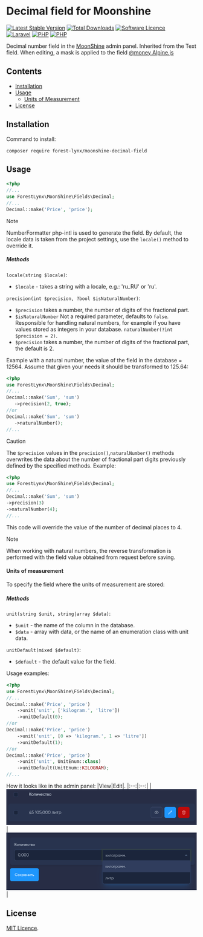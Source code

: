 # Decimal field for Moonshine

[![Latest Stable Version](https://img.shields.io/packagist/v/forest-lynx/moonshine-decimal-field)](https://github.com/forest-lynx/moonshine-decimal-field)
[![Total Downloads](https://img.shields.io/packagist/dt/forest-lynx/moonshine-decimal-field)](https://github.com/forest-lynx/moonshine-decimal-field) 
[![Software Licence](https://img.shields.io/badge/license-MIT-brightgreen.svg)](LICENSE)\
[![Laravel](https://img.shields.io/badge/Laravel-11+-FF2D20?style=for-the-badge&logo=laravel)](Laravel) 
[![PHP](https://img.shields.io/badge/PHP-8.2+-777BB4?style=for-the-badge&logo=php)](PHP) 
[![PHP](https://img.shields.io/badge/Moonshine-2.0+-1B253B?style=for-the-badge)](https://github.com/moonshine-software/moonshine) 

Decimal number field in the [MoonShine](https://moonshine-laravel.com/) admin panel. Inherited from the Text field.
When editing, a mask is applied to the field [@money Alpine.js](https://alpinejs.dev/plugins/mask#money-inputs)

## Contents
* [Installation](#installation)
* [Usage](#usage)
    * [Units of Measurement](#units-of-measurement)
* [License](#license)

## Installation
Command to install:
```bash.
composer require forest-lynx/moonshine-decimal-field
```
## Usage
```php
<?php
//...
use ForestLynx\MoonShine\Fields\Decimal;
//...
Decimal::make('Price', 'price');
```
> [!NOTE] 
> NumberFormatter php-intl is used to generate the field.
> By default, the locale data is taken from the project settings, use the `locale()` method to override it.

##### Methods
`locale(string $locale)`:
- `$locale` - takes a string with a locale, e.g.: 'ru_RU' or 'ru'.

`precision(int $precision, ?bool $isNaturalNumber)`:
 - `$precision` takes a number, the number of digits of the fractional part.
 - `$isNaturalNumber` Not a required parameter, defaults to `false`. Responsible for handling natural numbers, for example if you have values stored as integers in your database.
`naturalNumber(?int $precision = 2)`.
- `$precision` takes a number, the number of digits of the fractional part, the default is 2.

Example with a natural number, the value of the field in the database = 12564. Assume that given your needs it should be transformed to 125.64:
```php
<?php
use ForestLynx\MoonShine\Fields\Decimal;
//...
Decimal::make('Sum', 'sum')
   ->precision(2, true);
//or
Decimal::make('Sum', 'sum')
   ->naturalNumber();
//...
```
>[!CAUTION]
> The `$precision` values in the `precision()`,`naturalNumber()` methods overwrites the data about the number of fractional part digits previously defined by the specified methods.
>Example:
>```php
><?php
>use ForestLynx\MoonShine\Fields\Decimal;
>//...
>Decimal::make('Sum', 'sum')
> ->precision(3)
> ->naturalNumber(4);
>//...
>```
>This code will override the value of the number of decimal places to 4.

> [!NOTE]
> When working with natural numbers, the reverse transformation is performed with the field value obtained from request before saving.

#### Units of measurement
To specify the field where the units of measurement are stored:

##### Methods
`unit(string $unit, string|array $data)`:
- `$unit` - the name of the column in the database.
- `$data` - array with data, or the name of an enumeration class with unit data.

`unitDefault(mixed $default)`:
- `$default` - the default value for the field.

Usage examples:
```php
<?php
use ForestLynx\MoonShine\Fields\Decimal;
//...
Decimal::make('Price', 'price')
    ->unit('unit', ['kilogram.', 'litre'])
    ->unitDefault(0);
//or
Decimal::make('Price', 'price')
    ->unit('unit', [0 => 'kilogram.', 1 => 'litre'])
    ->unitDefault(1);
//or
Decimal::make('Price', 'price')
    ->unit('unit', UnitEnum::class)
    ->unitDefault(UnitEnum::KILOGRAM);
//...
```
How it looks like in the admin panel:
|View|Edit|.
|:--:|:--:|
|![preview](../screenshots/priview.png)|![edit](../screenshots/edit.png)|

## License
[MIT Licence](LICENSE).
